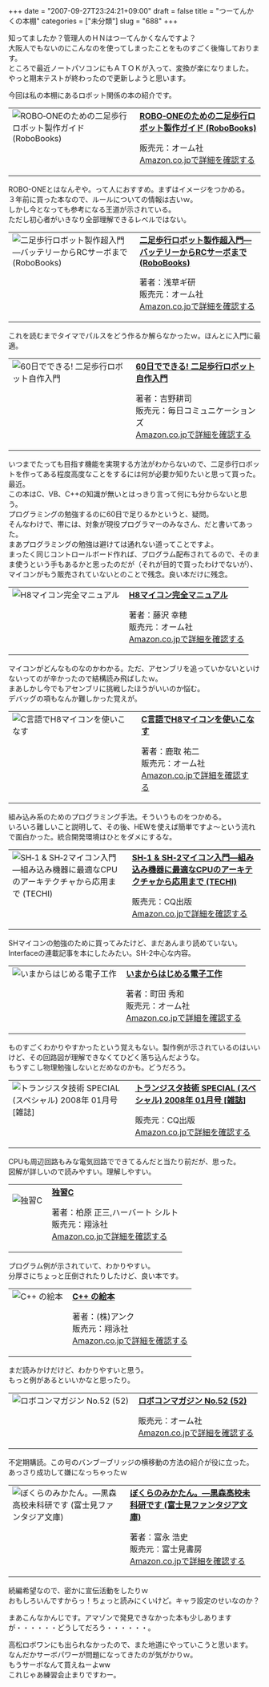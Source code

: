 +++
date = "2007-09-27T23:24:21+09:00"
draft = false
title = "つーてんかくの本棚"
categories = ["未分類"]
slug = "688"
+++

<p>知ってましたか？管理人のＨＮはつーてんかくなんですよ？<br />大阪人でもないのにこんなのを使ってしまったことをものすごく後悔しております。<br />ところで最近ノートパソコンにもＡＴＯＫが入って、変換が楽になりました。<br />やっと期末テストが終わったので更新しようと思います。</p>

<p>今回は私の本棚にあるロボット関係の本の紹介です。</p>

<p><table><tbody><tr><td valign="top"><a href="http://www.amazon.co.jp/exec/obidos/ASIN/4274087492/nifty05-nif113199-22/ref=nosim"><img title="ROBO‐ONEのための二足歩行ロボット製作ガイド (RoboBooks)"  alt="ROBO‐ONEのための二足歩行ロボット製作ガイド (RoboBooks)" src="http://ec1.images-amazon.com/images/I/21Q5YARPN4L.jpg"  align="left" border="0" /></a></td>

<td valign="top"><a href="http://www.amazon.co.jp/exec/obidos/ASIN/4274087492/nifty05-nif113199-22/ref=nosim"><strong>ROBO‐ONEのための二足歩行ロボット製作ガイド (RoboBooks)</strong></a><p>販売元：オーム社<br /><a href="http://www.amazon.co.jp/exec/obidos/ASIN/4274087492/nifty05-nif113199-22/ref=nosim">Amazon.co.jpで詳細を確認する</a></p></td></tr></tbody></table></p>

<p>ROBO-ONEとはなんぞや。って人におすすめ。まずはイメージをつかめる。<br />３年前に買った本なので、ルールについての情報は古いｗ。<br />しかし今となっても参考になる王道が示されている。<br />ただし初心者がいきなり全部理解できるレベルではない。</p>

<p><table><tbody><tr><td valign="top"><a href="http://www.amazon.co.jp/exec/obidos/ASIN/4274201244/nifty05-nif113199-22/ref=nosim"><img title="二足歩行ロボット製作超入門―バッテリーからRCサーボまで (RoboBooks)"  alt="二足歩行ロボット製作超入門―バッテリーからRCサーボまで (RoboBooks)" src="http://ec1.images-amazon.com/images/I/3134GKKM4XL.jpg"  align="left" border="0" /></a></td>

<td valign="top"><a href="http://www.amazon.co.jp/exec/obidos/ASIN/4274201244/nifty05-nif113199-22/ref=nosim"><strong>二足歩行ロボット製作超入門―バッテリーからRCサーボまで (RoboBooks)</strong></a><p>著者：浅草ギ研<br />販売元：オーム社<br /><a href="http://www.amazon.co.jp/exec/obidos/ASIN/4274201244/nifty05-nif113199-22/ref=nosim">Amazon.co.jpで詳細を確認する</a></p></td></tr></tbody></table></p>

<p>これを読むまでタイマでパルスをどう作るか解らなかったｗ。ほんとに入門に最適。</p>

<p><table><tbody><tr><td valign="top"><a href="http://www.amazon.co.jp/exec/obidos/ASIN/4839923965/nifty05-nif113199-22/ref=nosim"><img title="60日でできる! 二足歩行ロボット自作入門"  alt="60日でできる! 二足歩行ロボット自作入門" src="http://ecx.images-amazon.com/images/I/21G-D2PBMaL.jpg"  align="left" border="0" /></a></td>

<td valign="top"><a href="http://www.amazon.co.jp/exec/obidos/ASIN/4839923965/nifty05-nif113199-22/ref=nosim"><strong>60日でできる! 二足歩行ロボット自作入門</strong></a><p>著者：吉野耕司<br />販売元：毎日コミュニケーションズ<br /><a href="http://www.amazon.co.jp/exec/obidos/ASIN/4839923965/nifty05-nif113199-22/ref=nosim">Amazon.co.jpで詳細を確認する</a></p></td></tr></tbody></table></p>

<p>いつまでたっても目指す機能を実現する方法がわからないので、二足歩行ロボットを作ってある程度高度なことをするには何が必要か知りたいと思って買った。最近。<br />この本はC、VB、C++の知識が無いとはっきり言って何にも分からないと思う。<br />プログラミングの勉強するのに60日で足りるかというと、疑問。<br />そんなわけで、帯には、対象が現役プログラマーのみなさん、だと書いてあった。<br />まあプログラミングの勉強は避けては通れない道ってことですよ。<br />まったく同じコントロールボード作れば、プログラム配布されてるので、そのまま使うという手もあるかと思ったのだが（それが目的で買ったわけでないが）、マイコンがもう販売されていないとのことで残念。良い本だけに残念。</p>

<p><table><tbody><tr><td valign="top"><a href="http://www.amazon.co.jp/exec/obidos/ASIN/4274079104/nifty05-nif113199-22/ref=nosim"><img title="H8マイコン完全マニュアル"  alt="H8マイコン完全マニュアル" src="http://ec1.images-amazon.com/images/I/21TGST2Z8SL.jpg"  align="left" border="0" /></a></td>

<td valign="top"><a href="http://www.amazon.co.jp/exec/obidos/ASIN/4274079104/nifty05-nif113199-22/ref=nosim"><strong>H8マイコン完全マニュアル</strong></a><p>著者：藤沢 幸穂<br />販売元：オーム社<br /><a href="http://www.amazon.co.jp/exec/obidos/ASIN/4274079104/nifty05-nif113199-22/ref=nosim">Amazon.co.jpで詳細を確認する</a></p></td></tr></tbody></table></p>

<p>マイコンがどんなものなのかわかる。ただ、アセンブリを追っていかないといけないってのが辛かったので結構読み飛ばしたｗ。<br />まあしかし今でもアセンブリに挑戦したほうがいいのか悩む。<br />デバッグの項もなんか難しかった覚えが。</p>

<p><table><tbody><tr><td valign="top"><a href="http://www.amazon.co.jp/exec/obidos/ASIN/4274079643/nifty05-nif113199-22/ref=nosim"><img title="C言語でH8マイコンを使いこなす"  alt="C言語でH8マイコンを使いこなす" src="http://ec1.images-amazon.com/images/I/21WEBEH528L.jpg"  align="left" border="0" /></a></td>

<td valign="top"><a href="http://www.amazon.co.jp/exec/obidos/ASIN/4274079643/nifty05-nif113199-22/ref=nosim"><strong>C言語でH8マイコンを使いこなす</strong></a><p>著者：鹿取 祐二<br />販売元：オーム社<br /><a href="http://www.amazon.co.jp/exec/obidos/ASIN/4274079643/nifty05-nif113199-22/ref=nosim">Amazon.co.jpで詳細を確認する</a></p></td></tr></tbody></table></p>

<p>組み込み系のためのプログラミング手法。そういうものをつかめる。<br />いろいろ難しいこと説明して、その後、HEWを使えば簡単ですよ～という流れで面白かった。統合開発環境はひとをダメにするな。</p>

<p><table><tbody><tr><td valign="top"><a href="http://www.amazon.co.jp/exec/obidos/ASIN/478983333X/nifty05-nif113199-22/ref=nosim"><img title="SH‐1 &amp; SH‐2マイコン入門―組み込み機器に最適なCPUのアーキテクチャから応用まで (TECHI)"  alt="SH‐1 &amp; SH‐2マイコン入門―組み込み機器に最適なCPUのアーキテクチャから応用まで (TECHI)" src="http://ec1.images-amazon.com/images/I/31NQTQ8VMAL.jpg"  align="left" border="0" /></a></td>

<td valign="top"><a href="http://www.amazon.co.jp/exec/obidos/ASIN/478983333X/nifty05-nif113199-22/ref=nosim"><strong>SH‐1 &amp; SH‐2マイコン入門―組み込み機器に最適なCPUのアーキテクチャから応用まで (TECHI)</strong></a><p>販売元：CQ出版<br /><a href="http://www.amazon.co.jp/exec/obidos/ASIN/478983333X/nifty05-nif113199-22/ref=nosim">Amazon.co.jpで詳細を確認する</a></p></td></tr></tbody></table></p>

<p>SHマイコンの勉強のために買ってみたけど、まだあんまり読めていない。<br />Interfaceの連載記事を本にしたみたい。SH-2中心な内容。</p>

<p><table><tbody><tr><td valign="top"><a href="http://www.amazon.co.jp/exec/obidos/ASIN/4274066444/nifty05-nif113199-22/ref=nosim"><img title="いまからはじめる電子工作"  alt="いまからはじめる電子工作" src="http://ecx.images-amazon.com/images/I/21RVG45XRTL.jpg"  align="left" border="0" /></a></td>

<td valign="top"><a href="http://www.amazon.co.jp/exec/obidos/ASIN/4274066444/nifty05-nif113199-22/ref=nosim"><strong>いまからはじめる電子工作</strong></a><p>著者：町田 秀和<br />販売元：オーム社<br /><a href="http://www.amazon.co.jp/exec/obidos/ASIN/4274066444/nifty05-nif113199-22/ref=nosim">Amazon.co.jpで詳細を確認する</a></p></td></tr></tbody></table></p>

<p>ものすごくわかりやすかったという覚えもない。製作例が示されているのはいいけど、その回路図が理解できなくてひどく落ち込んだような。<br />もうすこし物理勉強しないとだめなのかも。どうだろう。</p>

<p><table><tbody><tr><td valign="top"><a href="http://www.amazon.co.jp/exec/obidos/ASIN/B0010DVFMI/nifty05-nif113199-22/ref=nosim"><img title="トランジスタ技術 SPECIAL (スペシャル) 2008年 01月号 [雑誌]"  alt="トランジスタ技術 SPECIAL (スペシャル) 2008年 01月号 [雑誌]" src="http://ecx.images-amazon.com/images/I/31rQOR34NkL.jpg"  align="left" border="0" /></a></td>

<td valign="top"><a href="http://www.amazon.co.jp/exec/obidos/ASIN/B0010DVFMI/nifty05-nif113199-22/ref=nosim"><strong>トランジスタ技術 SPECIAL (スペシャル) 2008年 01月号 [雑誌]</strong></a><p>販売元：CQ出版<br /><a href="http://www.amazon.co.jp/exec/obidos/ASIN/B0010DVFMI/nifty05-nif113199-22/ref=nosim">Amazon.co.jpで詳細を確認する</a></p></td></tr></tbody></table></p>

<p>CPUも周辺回路もみな電気回路でできてるんだと当たり前だが、思った。<br />図解が詳しいので読みやすい。理解しやすい。</p>

<p><table><tbody><tr><td valign="top"><p><a href="http://www.amazon.co.jp/exec/obidos/ASIN/4798102962/nifty05-nif113199-22/ref=nosim"><img title="独習C"  alt="独習C" src="http://ec1.images-amazon.com/images/I/21A8MEFGVEL.jpg"  align="left" border="0" /></a></p></td>

<td valign="top"><a href="http://www.amazon.co.jp/exec/obidos/ASIN/4798102962/nifty05-nif113199-22/ref=nosim"><strong>独習C</strong></a><p>著者：柏原 正三,ハーバート シルト<br />販売元：翔泳社<br /><a href="http://www.amazon.co.jp/exec/obidos/ASIN/4798102962/nifty05-nif113199-22/ref=nosim">Amazon.co.jpで詳細を確認する</a></p></td></tr></tbody></table></p>

<p>プログラム例が示されていて、わかりやすい。<br />分厚さにちょっと圧倒されたりしたけど、良い本です。</p>

<p><table><tbody><tr><td valign="top"><a href="http://www.amazon.co.jp/exec/obidos/ASIN/4798108936/nifty05-nif113199-22/ref=nosim"><img title="C++ の絵本"  alt="C++ の絵本" src="http://ec1.images-amazon.com/images/I/21RX10H78JL.jpg"  align="left" border="0" /></a></td>

<td valign="top"><a href="http://www.amazon.co.jp/exec/obidos/ASIN/4798108936/nifty05-nif113199-22/ref=nosim"><strong>C++ の絵本</strong></a><p>著者：(株)アンク<br />販売元：翔泳社<br /><a href="http://www.amazon.co.jp/exec/obidos/ASIN/4798108936/nifty05-nif113199-22/ref=nosim">Amazon.co.jpで詳細を確認する</a></p></td></tr></tbody></table></p>

<p>まだ読みかけだけど、わかりやすいと思う。<br />もっと例があるといいかなと思ったり。</p>

<p><table><tbody><tr><td valign="top"><a href="http://www.amazon.co.jp/exec/obidos/ASIN/4274204219/nifty05-nif113199-22/ref=nosim"><img title="ロボコンマガジン No.52 (52)"  alt="ロボコンマガジン No.52 (52)" src="http://ec1.images-amazon.com/images/I/31n0yn6PilL.jpg"  align="left" border="0" /></a></td>

<td valign="top"><a href="http://www.amazon.co.jp/exec/obidos/ASIN/4274204219/nifty05-nif113199-22/ref=nosim"><strong>ロボコンマガジン No.52 (52)</strong></a><p>販売元：オーム社<br /><a href="http://www.amazon.co.jp/exec/obidos/ASIN/4274204219/nifty05-nif113199-22/ref=nosim">Amazon.co.jpで詳細を確認する</a></p></td></tr></tbody></table></p>

<p>不定期購読。この号のバンブーブリッジの横移動の方法の紹介が役に立った。<br />あっさり成功して嫌になっちゃったｗ</p>

<p><table><tbody><tr><td valign="top"><a href="http://www.amazon.co.jp/exec/obidos/ASIN/4829118830/nifty05-nif113199-22/ref=nosim"><img title="ぼくらのみかたん。―黒森高校未科研です (富士見ファンタジア文庫)"  alt="ぼくらのみかたん。―黒森高校未科研です (富士見ファンタジア文庫)" src="http://g-ec2.images-amazon.com/images/I/21w0tzAkJyL.jpg"  align="left" border="0" /></a></td>

<td valign="top"><a href="http://www.amazon.co.jp/exec/obidos/ASIN/4829118830/nifty05-nif113199-22/ref=nosim"><strong>ぼくらのみかたん。―黒森高校未科研です (富士見ファンタジア文庫)</strong></a><p>著者：富永 浩史<br />販売元：富士見書房<br /><a href="http://www.amazon.co.jp/exec/obidos/ASIN/4829118830/nifty05-nif113199-22/ref=nosim">Amazon.co.jpで詳細を確認する</a></p></td></tr></tbody></table></p>

<p>続編希望なので、密かに宣伝活動をしたりｗ<br />おもしろいんですからっ！ちょっと読みにくいけど。キャラ設定のせいなのか？</p>

<p>まあこんなかんじです。アマゾンで発見できなかった本も少しありますが・・・・・・どうしてだろう・・・・・・。</p>

<p>高松ロボワンにも出られなかったので、また地道にやっていこうと思います。<br />なんだかサーボパワーが問題になってきたのが気がかりｗ。<br />もうサーボなんて買えねーよww<br />これじゃあ練習会止まりですわー。</p>


